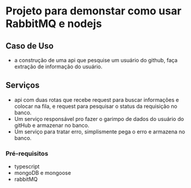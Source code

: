 # Projeto para demonstar como usar RabbitMQ e nodejs

##  Caso de Uso

* a construção de uma api que pesquise um usuário do github, faça extração de informação do usuário.

## Serviços

* api com duas rotas que  recebe request para buscar informações e colocar na fila, e request para pesquisar o status da requisição no banco.
* Um serviço responsável pro fazer o garimpo de dados do usuário do gitHub e armazenar no banco.
* Um serviço para tratar erro, simplismente pega o erro e armazena no banco.

### Pré-requisitos
* typescript
* mongoDB e mongoose
* rabbitMQ
